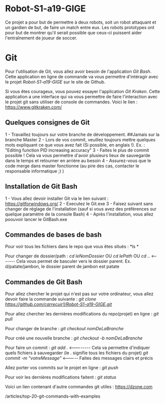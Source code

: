 # Robot-S1-a19-GIGE

Ce projet a pour but de permettre à deux robots, soit un robot attaquant et un gardien de but, de faire un match entre eux. Les robots prototypes ont pour but de montrer qu'il serait possible que ceux-ci puissent aider l'entraînement de joueur de soccer.

# Git 
Pour l'utilisation de Git, vous allez avoir besoin de l'application *Git Bash*. Cette application en ligne de commande va vous permettre d'intéragir avec le projet *Robot-S1-a19-GIGE* sur le site de Github.

Si vous êtes courageux, vous pouvez essayer l'application *Git Kraken*. Cette application a une interface qui va vous permettre de faire l'interaction avec le projet git sans utiliser de console de commandes. Voici le lien : https://www.gitkraken.com/

## Quelques consignes de Git

1 - Travaillez toujours sur votre branche de développement. ##Jamais sur la branche Master
2 - Lors de vos commit, veuillez toujours mettre quelques mots expliquant ce que vous avez fait (Si possible, en anglais !). 
    Ex. : "Editing function PID increasing accuracy"
3 - Faites le plus de commit possible ! Cela va vous permettre d'avoir plusieurs lieux de sauvegarde dans le temps et retourner en arrière au besoin
4 - Assurez-vous que le code merge dans master fonctionne (au pire des cas, contacter le responsable informatique ;) )

## Installation de Git Bash

1 - Vous allez devoir installer Git via le lien suivant : https://gitforwindows.org/
2 - Executez le Git.exe
3 - Faisez suivant sans changer de réglage de l'installation (sauf si vous avez des préférences sur quelque paramètre de la console Bash)
4 - Après l'installation, vous allez poouvoir lancer le GitBash.exe

## Commandes de bases de bash

Pour voir tous les fichiers dans le repo que vous êtes situés :
*ls *

Pour changer de dossier/path : 
*cd leNomDossier* 
OU
*cd lePath*
OU
*cd ..* <------- Cela vous permet de basculer vers le dossier parent. Ex. d/patate/jambon, le dossier parent de jambon est patate

## Commandes de Git Bash

Pour allez chercher le projet qui n'est pas sur votre ordinateur, vous allez devoir faire la commande suivante :
*git clone https://github.com/carrecuir1/Robot-S1-a19-GIGE.git* 

Pour allez chercher les dernières modifications du repo(projet) en ligne :
*git pull*

Pour changer de branche :
*git checkout nomDeLaBranche*

Pour créé une nouvelle branche :
*git checkout -b nomDeLaBranche*

Pour faire un commit : 
*git add .* <-------- Cela va permettre d'indiquer quels fichiers à sauvegarder (le . signifie tous les fichiers du projet)
*git commit -m "votreMessage"* <----- Faites des messages clairs et précis 

Allez porter vos commits sur le projet en ligne : 
*git push*

Pour voir les dernières modifications faitent : 
*git status*

Voici un lien contenant d'autre commandes git utiles : https://dzone.com

/articles/top-20-git-commands-with-examples

